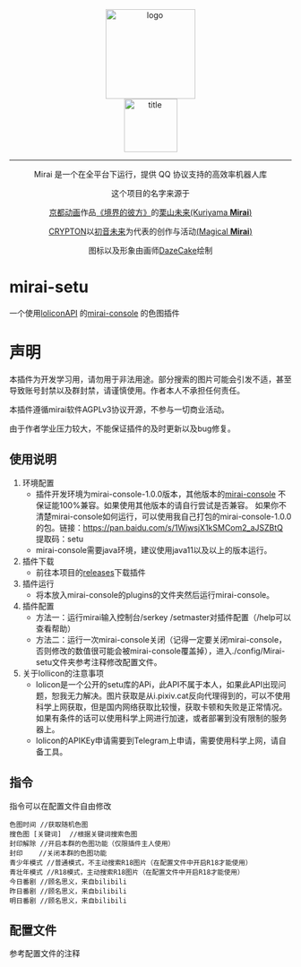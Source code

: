 <div align="center">
   <img width="160" src="http://img.mamoe.net/2020/02/16/a759783b42f72.png" alt="logo"></br>


   <img width="95" src="http://img.mamoe.net/2020/02/16/c4aece361224d.png" alt="title">

----
Mirai 是一个在全平台下运行，提供 QQ 协议支持的高效率机器人库

这个项目的名字来源于
     <p><a href = "http://www.kyotoanimation.co.jp/">京都动画</a>作品<a href = "https://zh.moegirl.org/zh-hans/%E5%A2%83%E7%95%8C%E7%9A%84%E5%BD%BC%E6%96%B9">《境界的彼方》</a>的<a href = "https://zh.moegirl.org/zh-hans/%E6%A0%97%E5%B1%B1%E6%9C%AA%E6%9D%A5">栗山未来(Kuriyama <b>Mirai</b>)</a></p>
     <p><a href = "https://www.crypton.co.jp/">CRYPTON</a>以<a href = "https://www.crypton.co.jp/miku_eng">初音未来</a>为代表的创作与活动<a href = "https://magicalmirai.com/2019/index_en.html">(Magical <b>Mirai</b>)</a></p>
图标以及形象由画师<a href = "">DazeCake</a>绘制
</div>

# mirai-setu
一个使用[loliconAPI](https://api.lolicon.app/#/setu) 的[mirai-console](https://github.com/mamoe/mirai-console) 的色图插件

# 声明
本插件为开发学习用，请勿用于非法用途。部分搜索的图片可能会引发不适，甚至导致账号封禁以及群封禁，请谨慎使用。作者本人不承担任何责任。

本插件遵循mirai软件AGPLv3协议开源，不参与一切商业活动。

由于作者学业压力较大，不能保证插件的及时更新以及bug修复。

## 使用说明
1. 环境配置
    - 插件开发环境为mirai-console-1.0.0版本，其他版本的[mirai-console](https://github.com/mamoe/mirai-console) 不保证能100%兼容。如果使用其他版本的请自行尝试是否兼容。
    如果你不清楚mirai-console如何运行，可以使用我自己打包的mirai-console-1.0.0的包。链接：https://pan.baidu.com/s/1WjwsjX1kSMCom2_aJSZBtQ 提取码：setu
    - mirai-console需要java环境，建议使用java11以及以上的版本运行。
2. 插件下载
    - 前往本项目的[releases](https://github.com/meaningtree/mirai-setu/releases)下载插件
3. 插件运行
    - 将本放入mirai-console的plugins的文件夹然后运行mirai-console。
4. 插件配置
    - 方法一：运行mirai输入控制台/serkey /setmaster对插件配置（/help可以查看帮助）
    - 方法二：运行一次mirai-console关闭（记得一定要关闭mirai-console，否则修改的数值很可能会被mirai-console覆盖掉），进入./config/Mirai-setu文件夹参考注释修改配置文件。
5. 关于lollicon的注意事项
    - lolicon是一个公开的setu库的APi，此API不属于本人，如果此API出现问题，恕我无力解决。图片获取是从i.pixiv.cat反向代理得到的，可以不使用科学上网获取，但是国内网络获取比较慢，获取卡顿和失败是正常情况。如果有条件的话可以使用科学上网进行加速，或者部署到没有限制的服务器上。
    - lolicon的APIKEy申请需要到Telegram上申请，需要使用科学上网，请自备工具。
## 指令
指令可以在配置文件自由修改

    色图时间 //获取随机色图
    搜色图 [关键词]  //根据关键词搜索色图
    封印解除 //开启本群的色图功能（仅限插件主人使用）
    封印    //关闭本群的色图功能
    青少年模式 //普通模式，不主动搜索R18图片（在配置文件中开启R18才能使用）
    青壮年模式 //R18模式，主动搜索R18图片（在配置文件中开启R18才能使用）
    今日番剧 //顾名思义，来自bilibili
    昨日番剧 //顾名思义，来自bilibili
    明日番剧 //顾名思义，来自bilibili

## 配置文件
参考配置文件的注释